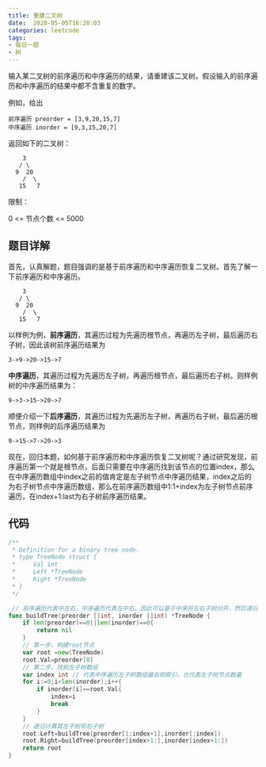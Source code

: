 ```yaml
---
title: 重建二叉树
date:  2020-05-05T16:20:03
categories: leetcode
tags:
- 每日一题
- 树 
---
```


输入某二叉树的前序遍历和中序遍历的结果，请重建该二叉树。假设输入的前序遍历和中序遍历的结果中都不含重复的数字。

例如，给出

```
前序遍历 preorder = [3,9,20,15,7]
中序遍历 inorder = [9,3,15,20,7]
```

返回如下的二叉树：

```
    3
   / \
  9  20
    /  \
   15   7
```

限制：

0 <= 节点个数 <= 5000

## 题目详解

首先，认真解题，题目强调的是基于前序遍历和中序遍历恢复二叉树。首先了解一下前序遍历和中序遍历。

```
    3
   / \
  9  20
    /  \
   15   7
```

以样例为例，**前序遍历**，其遍历过程为先遍历根节点，再遍历左子树，最后遍历右子树，因此该树前序遍历结果为

```
3->9->20->15->7
```

**中序遍历**，其遍历过程为先遍历左子树，再遍历根节点，最后遍历右子树。则样例树的中序遍历结果为：

```
9->3->15->20->7
```

顺便介绍一下**后序遍历**，其遍历过程为先遍历左子树，再遍历右子树，最后遍历根节点，则样例的后序遍历结果为

```
9->15->7->20->3
```

现在，回归本题，如何基于前序遍历和中序遍历恢复二叉树呢？通过研究发现，前序遍历第一个就是根节点，后面只需要在中序遍历找到该节点的位置index，那么在中序遍历数组中index之前的值肯定是左子树节点中序遍历结果，index之后的为右子树节点中序遍历数组，那么在前序遍历数组中1:1+index为左子树节点前序遍历，在index+1:last为右子树前序遍历结果。

## 代码

```go
/**
 * Definition for a binary tree node.
 * type TreeNode struct {
 *     Val int
 *     Left *TreeNode
 *     Right *TreeNode
 * }
 */

 // 前序遍历代表中左右，中序遍历代表左中右。因此可以基于中来将左右子树分开，然后递归重构左右子树即可即可
func buildTree(preorder []int, inorder []int) *TreeNode {
    if len(preorder)==0||len(inorder)==0{
        return nil
    }
    // 第一步，构建root节点
    var root =new(TreeNode)
    root.Val=preorder[0]
    // 第二步，找到左子树数组
    var index int // 代表中序遍历左子树数组最右侧索引，也代表左子树节点数量
    for i:=0;i<len(inorder);i++{
        if inorder[i]==root.Val{
            index=i
            break
        }
    }
    // 递归计算其左子树和右子树
    root.Left=buildTree(preorder[1:index+1],inorder[:index])
    root.Right=buildTree(preorder[index+1:],inorder[index+1:])
    return root
}
```



